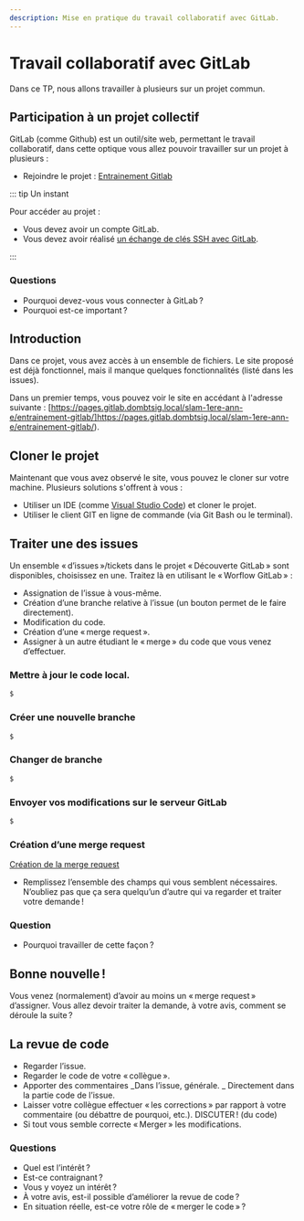 ```yaml
---
description: Mise en pratique du travail collaboratif avec GitLab.
---
```


# Travail collaboratif avec GitLab

Dans ce TP, nous allons travailler à plusieurs sur un projet commun.

## Participation à un projet collectif

GitLab (comme Github) est un outil/site web, permettant le travail collaboratif, dans cette optique vous allez pouvoir travailler sur un projet à plusieurs :

- Rejoindre le projet : [Entrainement Gitlab](https://gitlab.dombtsig.local/slam-1ere-ann-e/entrainement-gitlab)

::: tip Un instant

Pour accéder au projet :

- Vous devez avoir un compte GitLab.
- Vous devez avoir réalisé [un échange de clés SSH avec GitLab](/cheatsheets/ssh-key/index.md).

:::

### Questions

- Pourquoi devez-vous vous connecter à GitLab ?
- Pourquoi est-ce important ?

## Introduction

Dans ce projet, vous avez accès à un ensemble de fichiers. Le site proposé est déjà fonctionnel, mais il manque quelques fonctionnalités (listé dans les issues).

Dans un premier temps, vous pouvez voir le site en accédant à l'adresse suivante : [https://pages.gitlab.dombtsig.local/slam-1ere-ann-e/entrainement-gitlab/]https://pages.gitlab.dombtsig.local/slam-1ere-ann-e/entrainement-gitlab/).

## Cloner le projet

Maintenant que vous avez observé le site, vous pouvez le cloner sur votre machine. Plusieurs solutions s'offrent à vous :

- Utiliser un IDE (comme [Visual Studio Code](https://code.visualstudio.com/)) et cloner le projet.
- Utiliser le client GIT en ligne de commande (via Git Bash ou le terminal).

## Traiter une des issues

Un ensemble « d’issues »/tickets dans le projet « Découverte GitLab » sont disponibles, choisissez en une. Traitez là en utilisant le « Worflow GitLab » :

- Assignation de l’issue à vous-même.
- Création d’une branche relative à l’issue (un bouton permet de le faire directement).
- Modification du code.
- Création d’une « merge request ».
- Assigner à un autre étudiant le « merge » du code que vous venez d’effectuer.

### Mettre à jour le code local.

```sh
$ 
```

### Créer une nouvelle branche

```sh
$ 
```

### Changer de branche

```sh
$ 
```

### Envoyer vos modifications sur le serveur GitLab

```sh
$ 
```

### Création d’une merge request

[Création de la merge request](https://gitlab.dombtsig.local/slam-1ere-ann-e/entrainement-gitlab/-/merge_requests/new)

- Remplissez l’ensemble des champs qui vous semblent nécessaires. N’oubliez pas que ça sera quelqu’un d’autre qui va regarder et traiter votre demande !

### Question

- Pourquoi travailler de cette façon ?

## Bonne nouvelle !

Vous venez (normalement) d’avoir au moins un « merge request » d’assigner. Vous allez devoir traiter la demande, à votre avis, comment se déroule la suite ?

## La revue de code

- Regarder l’issue.
- Regarder le code de votre « collègue ».
- Apporter des commentaires
  _Dans l’issue, générale.
  _ Directement dans la partie code de l’issue.
- Laisser votre collègue effectuer « les corrections » par rapport à votre commentaire (ou débattre de pourquoi, etc.). DISCUTER ! (du code)
- Si tout vous semble correcte « Merger » les modifications.

### Questions

- Quel est l’intérêt ?
- Est-ce contraignant ?
- Vous y voyez un intérêt ?
- À votre avis, est-il possible d’améliorer la revue de code ?
- En situation réelle, est-ce votre rôle de « merger le code » ?

